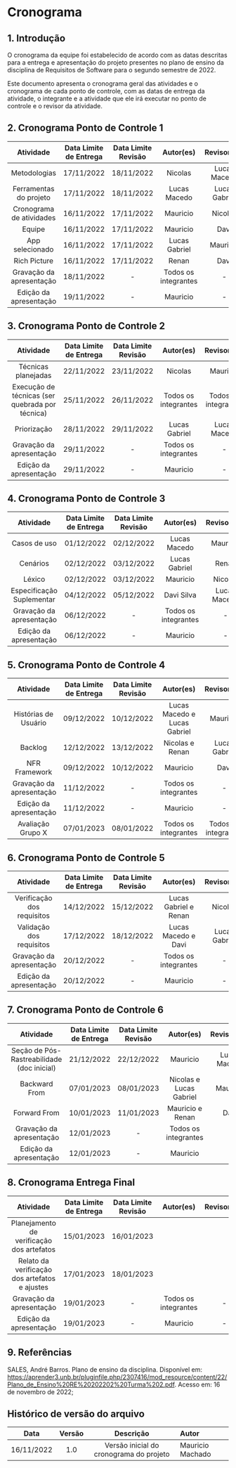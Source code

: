 # Cronograma

## 1. Introdução

O cronograma da equipe foi estabelecido de acordo com as datas descritas para a entrega e apresentação do projeto presentes no plano de ensino da disciplina de Requisitos de Software para o segundo semestre de 2022.

Este documento apresenta o cronograma geral das atividades e o cronograma de cada ponto de controle, com as datas de entrega da atividade, o integrante e a atividade que ele irá executar no ponto de controle e o revisor da atividade.

## 2. Cronograma Ponto de Controle 1

|        Atividade         | Data Limite de Entrega | Data Limite Revisão |      Autor(es)       |  Revisor(es)  |
| :----------------------: | :--------------------: | :-----------------: | :------------------: | :-----------: |
|       Metodologias       |       17/11/2022       |     18/11/2022      |       Nicolas        | Lucas Macedo  |
|  Ferramentas do projeto  |       17/11/2022       |     18/11/2022      |     Lucas Macedo     | Lucas Gabriel |
| Cronograma de atividades |       16/11/2022       |     17/11/2022      |       Mauricio       |    Nicolas    |
|          Equipe          |       16/11/2022       |     17/11/2022      |       Mauricio       |     Davi      |
|     App selecionado      |       16/11/2022       |     17/11/2022      |    Lucas Gabriel     |   Mauricio    |
|       Rich Picture       |       16/11/2022       |     17/11/2022      |        Renan         |     Davi      |
| Gravação da apresentação |       18/11/2022       |          -          | Todos os integrantes |       -       |
|  Edição da apresentação  |       19/11/2022       |          -          |       Mauricio       |       -       |

## 3. Cronograma Ponto de Controle 2

|                    Atividade                    | Data Limite de Entrega | Data Limite Revisão |      Autor(es)       |     Revisor(es)      |
| :---------------------------------------------: | :--------------------: | :-----------------: | :------------------: | :------------------: |
|               Técnicas planejadas               |       22/11/2022       |     23/11/2022      |       Nicolas        |       Mauricio       |
| Execução de técnicas (ser quebrada por técnica) |       25/11/2022       |     26/11/2022      | Todos os integrantes | Todos os integrantes |
|                   Priorização                   |       28/11/2022       |     29/11/2022      |    Lucas Gabriel     |     Lucas Macedo     |
|            Gravação da apresentação             |       29/11/2022       |          -          | Todos os integrantes |          -           |
|             Edição da apresentação              |       29/11/2022       |          -          |       Mauricio       |          -           |

## 4. Cronograma Ponto de Controle 3

|         Atividade         | Data Limite de Entrega | Data Limite Revisão |      Autor(es)       | Revisor(es)  |
| :-----------------------: | :--------------------: | :-----------------: | :------------------: | :----------: |
|       Casos de uso        |       01/12/2022       |     02/12/2022      |     Lucas Macedo     |   Mauricio   |
|         Cenários          |       02/12/2022       |     03/12/2022      |    Lucas Gabriel     |    Renan     |
|          Léxico           |       02/12/2022       |     03/12/2022      |       Mauricio       |   Nicolas    |
| Especificação Suplementar |       04/12/2022       |     05/12/2022      |      Davi Silva      | Lucas Macedo |
| Gravação da apresentação  |       06/12/2022       |          -          | Todos os integrantes |      -       |
|  Edição da apresentação   |       06/12/2022       |          -          |       Mauricio       |      -       |

## 5. Cronograma Ponto de Controle 4

|        Atividade         | Data Limite de Entrega | Data Limite Revisão |          Autor(es)           |     Revisor(es)      |
| :----------------------: | :--------------------: | :-----------------: | :--------------------------: | :------------------: |
|   Histórias de Usuário   |       09/12/2022       |     10/12/2022      | Lucas Macedo e Lucas Gabriel |       Mauricio       |
|         Backlog          |       12/12/2022       |     13/12/2022      |       Nicolas e Renan        |    Lucas Gabriel     |
|      NFR Framework       |       09/12/2022       |     10/12/2022      |           Mauricio           |         Davi         |
| Gravação da apresentação |       11/12/2022       |          -          |     Todos os integrantes     |          -           |
|  Edição da apresentação  |       11/12/2022       |          -          |           Mauricio           |          -           |
|    Avaliação Grupo X     |       07/01/2023       |     08/01/2022      |     Todos os integrantes     | Todos os integrantes |

## 6. Cronograma Ponto de Controle 5

|         Atividade          | Data Limite de Entrega | Data Limite Revisão |       Autor(es)       |  Revisor(es)  |
| :------------------------: | :--------------------: | :-----------------: | :-------------------: | :-----------: |
| Verificação dos requisitos |       14/12/2022       |     15/12/2022      | Lucas Gabriel e Renan |    Nicolas    |
|  Validação dos requisitos  |       17/12/2022       |     18/12/2022      |  Lucas Macedo e Davi  | Lucas Gabriel |
|  Gravação da apresentação  |       20/12/2022       |          -          | Todos os integrantes  |       -       |
|   Edição da apresentação   |       20/12/2022       |          -          |       Mauricio        |       -       |

## 7. Cronograma Ponto de Controle 6

|                 Atividade                  | Data Limite de Entrega | Data Limite Revisão |        Autor(es)        | Revisor(es)  |
| :----------------------------------------: | :--------------------: | :-----------------: | :---------------------: | :----------: |
| Seção de Pós-Rastreabilidade (doc inicial) |       21/12/2022       |     22/12/2022      |        Mauricio         | Lucas Macedo |
|               Backward From                |       07/01/2023       |     08/01/2023      | Nicolas e Lucas Gabriel |   Mauricio   |
|                Forward From                |       10/01/2023       |     11/01/2023      |    Mauricio e Renan     |     Davi     |
|          Gravação da apresentação          |       12/01/2023       |          -          |  Todos os integrantes   |      -       |
|           Edição da apresentação           |       12/01/2023       |          -          |        Mauricio         |      -       |

## 8. Cronograma Entrega Final

|                   Atividade                   | Data Limite de Entrega | Data Limite Revisão |      Autor(es)       | Revisor(es) |
| :-------------------------------------------: | :--------------------: | :-----------------: | :------------------: | :---------: |
|   Planejamento de verificação dos artefatos   |       15/01/2023       |     16/01/2023      |                      |             |
| Relato da verificação dos artefatos e ajustes |       17/01/2023       |     18/01/2023      |                      |             |
|           Gravação da apresentação            |       19/01/2023       |          -          | Todos os integrantes |      -      |
|            Edição da apresentação             |       19/01/2023       |          -          |       Mauricio       |      -      |

## 9. Referências

SALES, André Barros. Plano de ensino da disciplina. Disponível em: <https://aprender3.unb.br/pluginfile.php/2307416/mod_resource/content/22/Plano_de_Ensino%20RE%20202202%20Turma%202.pdf>. Acesso em: 16 de novembro de 2022;

## Histórico de versão do arquivo

|    Data    | Versão |                Descrição                | Autor            |
| :--------: | :----: | :-------------------------------------: | :--------------- |
| 16/11/2022 |  1.0   | Versão inicial do cronograma do projeto | Mauricio Machado |

